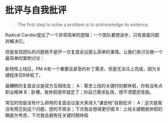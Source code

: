 # 批评与自我批评
 > The first step to solve a problem is to acknowledge its exitence.

Radical Candor提出了一个非常简单的逻辑：一个团队要想进步，只有直面问题并解决它。

但是发现团队的问题绝不是开一次复盘会议那么简单的事情。让我们来讨论做一个最简单的案例讨论：

新特性上线后，PM A有一个重要且紧急的补丁需求，但是无法马上完成，因为关键程序员B休假了。

最糟糕的复盘会议是双方互相攻击：
A：需求上线的关键时刻都休假，你有没有点职业精神
B：卧槽，我休假很早就定了；你自己需求乱改，想不清楚还怪我。

常见的但是没有什么卵用的复盘会议是大家进入“谦逊地”自我批评：
A：这次是我没有预见到这个问题，想的不周全；下次我会想得更仔细
B：上线关键期我休假的确是欠考虑，下次我会避免在关键时期休假

